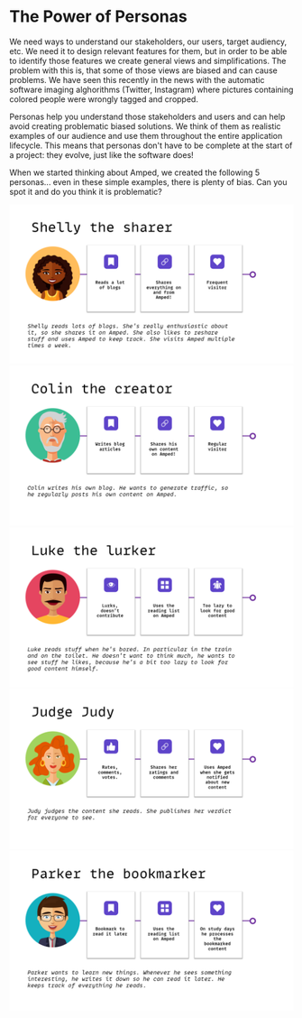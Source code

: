 # The Power of Personas

We need ways to understand our stakeholders, our users, target audiency, etc. We need it to design relevant features for them, but in order to be able to identify those features we create general views and simplifications. The problem with this is, that some of those views are biased and can cause problems. We have seen this recently in the news with the automatic software imaging alghorithms (Twitter, Instagram) where pictures containing colored people were wrongly tagged and cropped.

Personas help you understand those stakeholders and users and can help avoid creating problematic biased solutions. We think of them as realistic examples of our audience and use them throughout the entire application lifecycle. This means that personas don't have to be complete at the start of a project: they evolve, just like the software does!

When we started thinking about Amped, we created the following 5 personas... even in these simple examples, there is plenty of bias. Can you spot it and do you think it is problematic?

![](shelly.png)
![](colin.png)
![](luke.png)
![](judy.png)
![](parker.png)
